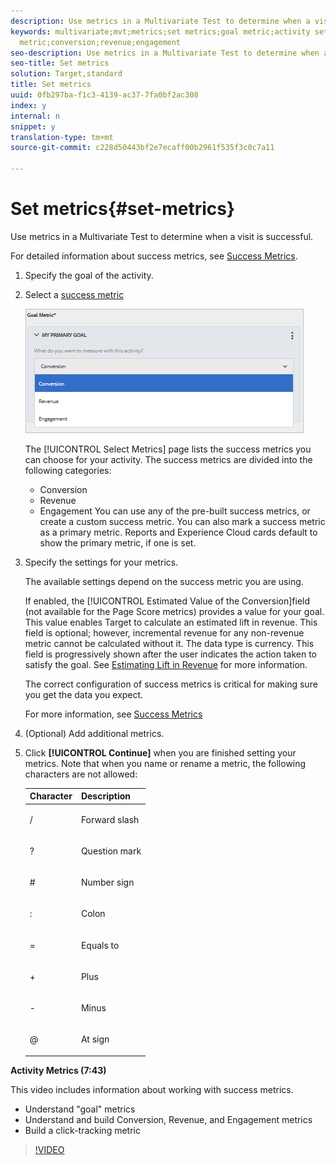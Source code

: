 ```yaml
---
description: Use metrics in a Multivariate Test to determine when a visit is successful.
keywords: multivariate;mvt;metrics;set metrics;goal metric;activity settings;success
  metric;conversion;revenue;engagement
seo-description: Use metrics in a Multivariate Test to determine when a visit is successful.
seo-title: Set metrics
solution: Target,standard
title: Set metrics
uuid: 0fb297ba-f1c3-4139-ac37-7fa0bf2ac308
index: y
internal: n
snippet: y
translation-type: tm+mt
source-git-commit: c228d50443bf2e7ecaff00b2961f535f3c0c7a11

---
```



# Set metrics{#set-metrics}

Use metrics in a Multivariate Test to determine when a visit is successful.

For detailed information about success metrics, see [Success Metrics](../../../c-activities/r-success-metrics/r-success-metrics.md#reference_D011575C85DA48E989A244593D9B9924).

1. Specify the goal of the activity.
1. Select a [success metric](../../../c-activities/r-success-metrics/r-success-metrics.md#reference_D011575C85DA48E989A244593D9B9924)

   ![](assets/mvt_metrics.png)

   The [!UICONTROL Select Metrics] page lists the success metrics you can choose for your activity. The success metrics are divided into the following categories:

   * Conversion
   * Revenue
   * Engagement
   You can use any of the pre-built success metrics, or create a custom success metric. You can also mark a success metric as a primary metric. Reports and Experience Cloud cards default to show the primary metric, if one is set.
1. Specify the settings for your metrics.

   The available settings depend on the success metric you are using.

   If enabled, the [!UICONTROL Estimated Value of the Conversion]field (not available for the Page Score metrics) provides a value for your goal. This value enables Target to calculate an estimated lift in revenue. This field is optional; however, incremental revenue for any non-revenue metric cannot be calculated without it. The data type is currency. This field is progressively shown after the user indicates the action taken to satisfy the goal. See [Estimating Lift in Revenue](../../../administrating-target/r-target-account-preferences/c-estimating-lift-in-revenue.md#concept_32F875D8F91349CE86AF391F65BEAEEE) for more information.

   The correct configuration of success metrics is critical for making sure you get the data you expect.

   For more information, see [Success Metrics](../../../c-activities/r-success-metrics/r-success-metrics.md#reference_D011575C85DA48E989A244593D9B9924)
1. (Optional) Add additional metrics.
1. Click **[!UICONTROL Continue]** when you are finished setting your metrics.
Note that when you name or rename a metric, the following characters are not allowed:

   <table id="table_F5E365667FDC48AD8B4461E40CD669B8"> 
   <thead> 
   <tr> 
      <th colname="col1" class="entry"> Character </th> 
      <th colname="col2" class="entry"> Description </th> 
   </tr> 
   </thead>
   <tbody> 
   <tr> 
      <td colname="col1"> <p>/ </p> </td> 
      <td colname="col2"> <p>Forward slash </p> </td> 
   </tr> 
   <tr> 
      <td colname="col1"> <p>? </p> </td> 
      <td colname="col2"> <p>Question mark </p> </td> 
   </tr> 
   <tr> 
      <td colname="col1"> <p># </p> </td> 
      <td colname="col2"> <p>Number sign </p> </td> 
   </tr> 
   <tr> 
      <td colname="col1"> <p>: </p> </td> 
      <td colname="col2"> <p>Colon </p> </td> 
   </tr> 
   <tr> 
      <td colname="col1"> <p>= </p> </td> 
      <td colname="col2"> <p>Equals to </p> </td> 
   </tr> 
   <tr> 
      <td colname="col1"> <p>+ </p> </td> 
      <td colname="col2"> <p>Plus </p> </td> 
   </tr> 
   <tr> 
      <td colname="col1"> <p>- </p> </td> 
      <td colname="col2"> <p>Minus </p> </td> 
   </tr> 
   <tr> 
      <td colname="col1"> <p>@ </p> </td> 
      <td colname="col2"> <p>At sign </p> </td> 
   </tr> 
   </tbody> 
   </table>

**Activity Metrics (7:43)**

This video includes information about working with success metrics.

* Understand "goal" metrics
* Understand and build Conversion, Revenue, and Engagement metrics
* Build a click-tracking metric

>[!VIDEO](https://www.youtube.com/watch?v=oCMD2SymhoI)
